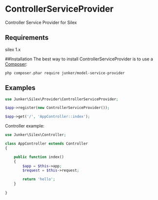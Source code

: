 # ControllerServiceProvider
Controller Service Provider for Silex

## Requirements
silex 1.x

##Installation
The best way to install ControllerServiceProvider is to use a [Composer](https://getcomposer.org/download):

    php composer.phar require junker/model-service-provider

## Examples

```php
use Junker\Silex\Provider\ControllerServiceProvider;

$app->register(new ControllerServiceProvider());

$app->get('/', 'AppController::index');

```


Controller example: 

```php
use Junker\Silex\Controller;

class AppController extends Controller
{

	public function index()
	{
		$app = $this->app;
		$request = $this->request;

		return 'hello';
	}
	
}
```

